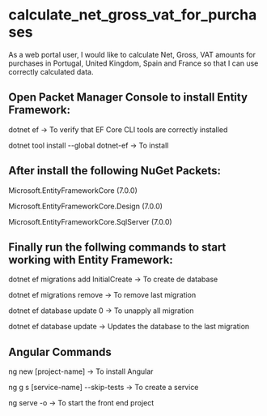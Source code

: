 # calculate_net_gross_vat_for_purchases
As a web portal user, I would like to calculate Net, Gross, VAT amounts for purchases in Portugal, United Kingdom, Spain and France so that I can use correctly calculated data.

## Open Packet Manager Console to install Entity Framework:

dotnet ef -> To verify that EF Core CLI tools are correctly installed

dotnet tool install --global dotnet-ef -> To install

## After install the following NuGet Packets:

Microsoft.EntityFrameworkCore (7.0.0)

Microsoft.EntityFrameworkCore.Design (7.0.0)

Microsoft.EntityFrameworkCore.SqlServer (7.0.0)

## Finally run the follwing commands to start working with Entity Framework:

dotnet ef migrations add InitialCreate -> To create de database

dotnet ef migrations remove -> To remove last migration

dotnet ef database update 0 -> To unapply all migration

dotnet ef database update -> Updates the database to the last migration

## Angular Commands

ng new [project-name] -> To install Angular

ng g s [service-name] --skip-tests -> To create a service

ng serve -o -> To start the front end project
